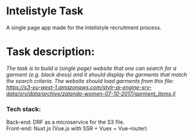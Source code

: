 # Intelistyle Task
A single page app made for the Intelistyle recruitment process.

# Task description: 
_The task is to build a (single page) website that one can search for a garment (e.g. black dress) and it should display the garments that match the search criteria.
The website should load garments from this file: https://s3-eu-west-1.amazonaws.com/stylr-ai-engine-srv-data/srv/data/archive/zalando-women-07-10-2017/garment_items.jl_

### Tech stack: 
Back-end: DRF as a microservice for the S3 file. <br>
Front-end: Nuxt.js (Vue.js with SSR + Vuex + Vue-router)
